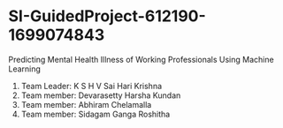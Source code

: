 # SI-GuidedProject-612190-1699074843
Predicting Mental Health Illness of Working Professionals Using Machine Learning

1.	Team Leader: K S H V Sai Hari Krishna
2.	Team member: Devarasetty Harsha Kundan
3.	Team member: Abhiram Chelamalla
4.	Team member: Sidagam Ganga Roshitha
